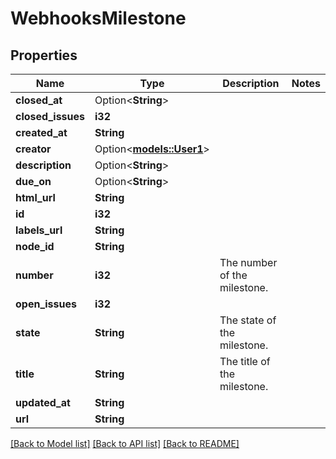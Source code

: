 # WebhooksMilestone

## Properties

Name | Type | Description | Notes
------------ | ------------- | ------------- | -------------
**closed_at** | Option<**String**> |  | 
**closed_issues** | **i32** |  | 
**created_at** | **String** |  | 
**creator** | Option<[**models::User1**](User_1.md)> |  | 
**description** | Option<**String**> |  | 
**due_on** | Option<**String**> |  | 
**html_url** | **String** |  | 
**id** | **i32** |  | 
**labels_url** | **String** |  | 
**node_id** | **String** |  | 
**number** | **i32** | The number of the milestone. | 
**open_issues** | **i32** |  | 
**state** | **String** | The state of the milestone. | 
**title** | **String** | The title of the milestone. | 
**updated_at** | **String** |  | 
**url** | **String** |  | 

[[Back to Model list]](../README.md#documentation-for-models) [[Back to API list]](../README.md#documentation-for-api-endpoints) [[Back to README]](../README.md)



